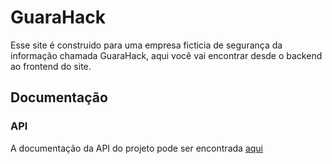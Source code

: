 # GuaraHack
Esse site é construido para uma empresa ficticia de segurança da informação chamada GuaraHack, aqui você vai encontrar desde o backend ao frontend do site.
## Documentação
### API
A documentação da API do projeto pode ser encontrada [aqui](https://github.com/LaurinhaNasa/Spring_boot/tree/main/doc/API)
